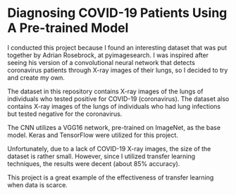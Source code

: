 # Diagnosing COVID-19 Patients Using A Pre-trained Model
I conducted this project because I found an interesting dataset that was put together by Adrian Rosebrock, at pyimagesearch. I was inspired after seeing his version of a convolutional neural network that detects coronavirus patients through X-ray images of their lungs, so I decided to try and create my own. 

The dataset in this repository contains X-ray images of the lungs of individuals who tested positive for COVID-19 (coronavirus). The dataset also contains X-ray images of the lungs of individuals who had lung infections but tested negative for the coronavirus. 

The CNN utilizes a VGG16 network, pre-trained on ImageNet, as the base model. Keras and TensorFlow were utilized for this project. 

Unfortunately, due to a lack of COVID-19 X-ray images, the size of the dataset is rather small. However, since I utilized transfer learning techniques, the results were decent (about 85% accuracy).

This project is a great example of the effectiveness of transfer learning when data is scarce.
